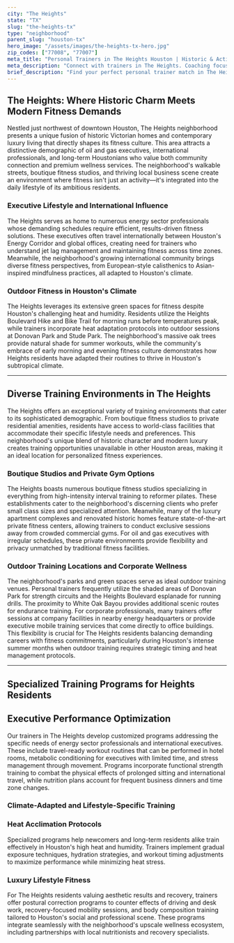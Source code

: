 ```yaml
---
city: "The Heights"
state: "TX"
slug: "the-heights-tx"
type: "neighborhood"
parent_slug: "houston-tx"
hero_image: "/assets/images/the-heights-tx-hero.jpg"
zip_codes: ["77008", "77007"]
meta_title: "Personal Trainers in The Heights Houston | Historic & Active Lifestyle Fitness"
meta_description: "Connect with trainers in The Heights. Coaching focused on historic home amenities, community recreation, and popular trail systems."
brief_description: "Find your perfect personal trainer match in The Heights, Houston. Our elite service connects busy oil and gas executives, international professionals, and luxury residents with certified trainers who understand Houston's demanding climate and corporate culture. Whether you need heat-adapted outdoor sessions at Donovan Park, private training in your high-rise amenities, or executive schedule management, we match you with specialists in functional fitness, strength conditioning, and metabolic optimization. Stop wasting time searching and start achieving your aesthetic and performance goals with trainers who speak your language and understand Houston's unique fitness landscape. Get your personalized match today."
---
```

## The Heights: Where Historic Charm Meets Modern Fitness Demands

Nestled just northwest of downtown Houston, The Heights neighborhood presents a unique fusion of historic Victorian homes and contemporary luxury living that directly shapes its fitness culture. This area attracts a distinctive demographic of oil and gas executives, international professionals, and long-term Houstonians who value both community connection and premium wellness services. The neighborhood's walkable streets, boutique fitness studios, and thriving local business scene create an environment where fitness isn't just an activity—it's integrated into the daily lifestyle of its ambitious residents.

### Executive Lifestyle and International Influence

The Heights serves as home to numerous energy sector professionals whose demanding schedules require efficient, results-driven fitness solutions. These executives often travel internationally between Houston's Energy Corridor and global offices, creating need for trainers who understand jet lag management and maintaining fitness across time zones. Meanwhile, the neighborhood's growing international community brings diverse fitness perspectives, from European-style calisthenics to Asian-inspired mindfulness practices, all adapted to Houston's climate.

### Outdoor Fitness in Houston's Climate

The Heights leverages its extensive green spaces for fitness despite Houston's challenging heat and humidity. Residents utilize the Heights Boulevard Hike and Bike Trail for morning runs before temperatures peak, while trainers incorporate heat adaptation protocols into outdoor sessions at Donovan Park and Stude Park. The neighborhood's massive oak trees provide natural shade for summer workouts, while the community's embrace of early morning and evening fitness culture demonstrates how Heights residents have adapted their routines to thrive in Houston's subtropical climate.

---

## Diverse Training Environments in The Heights

The Heights offers an exceptional variety of training environments that cater to its sophisticated demographic. From boutique fitness studios to private residential amenities, residents have access to world-class facilities that accommodate their specific lifestyle needs and preferences. This neighborhood's unique blend of historic character and modern luxury creates training opportunities unavailable in other Houston areas, making it an ideal location for personalized fitness experiences.

### Boutique Studios and Private Gym Options

The Heights boasts numerous boutique fitness studios specializing in everything from high-intensity interval training to reformer pilates. These establishments cater to the neighborhood's discerning clients who prefer small class sizes and specialized attention. Meanwhile, many of the luxury apartment complexes and renovated historic homes feature state-of-the-art private fitness centers, allowing trainers to conduct exclusive sessions away from crowded commercial gyms. For oil and gas executives with irregular schedules, these private environments provide flexibility and privacy unmatched by traditional fitness facilities.

### Outdoor Training Locations and Corporate Wellness

The neighborhood's parks and green spaces serve as ideal outdoor training venues. Personal trainers frequently utilize the shaded areas of Donovan Park for strength circuits and the Heights Boulevard esplanade for running drills. The proximity to White Oak Bayou provides additional scenic routes for endurance training. For corporate professionals, many trainers offer sessions at company facilities in nearby energy headquarters or provide executive mobile training services that come directly to office buildings. This flexibility is crucial for The Heights residents balancing demanding careers with fitness commitments, particularly during Houston's intense summer months when outdoor training requires strategic timing and heat management protocols.

---

## Specialized Training Programs for Heights Residents

## Executive Performance Optimization

Our trainers in The Heights develop customized programs addressing the specific needs of energy sector professionals and international executives. These include travel-ready workout routines that can be performed in hotel rooms, metabolic conditioning for executives with limited time, and stress management through movement. Programs incorporate functional strength training to combat the physical effects of prolonged sitting and international travel, while nutrition plans account for frequent business dinners and time zone changes.

### Climate-Adapted and Lifestyle-Specific Training

### Heat Acclimation Protocols

Specialized programs help newcomers and long-term residents alike train effectively in Houston's high heat and humidity. Trainers implement gradual exposure techniques, hydration strategies, and workout timing adjustments to maximize performance while minimizing heat stress.

### Luxury Lifestyle Fitness

For The Heights residents valuing aesthetic results and recovery, trainers offer postural correction programs to counter effects of driving and desk work, recovery-focused mobility sessions, and body composition training tailored to Houston's social and professional scene. These programs integrate seamlessly with the neighborhood's upscale wellness ecosystem, including partnerships with local nutritionists and recovery specialists.